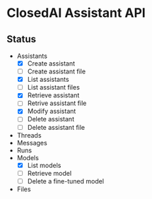 # ClosedAI Assistant API

## Status

* Assistants
  * [x] Create assistant
  * [ ] Create assistant file
  * [x] List assistants
  * [ ] List assistant files
  * [x] Retrieve assistant
  * [ ] Retrive assistant file
  * [x] Modify assistant
  * [ ] Delete assistant
  * [ ] Delete assistant file
* Threads
* Messages
* Runs
* Models
  * [x] List models
  * [ ] Retrieve model
  * [ ] Delete a fine-tuned model
* Files